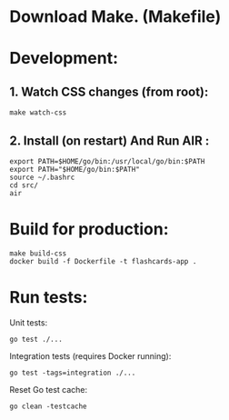 # Download Make. (Makefile)

# Development:

## 1. Watch CSS changes (from root):
```
make watch-css
```

## 2. Install (on restart) And Run AIR :
```
export PATH=$HOME/go/bin:/usr/local/go/bin:$PATH
export PATH="$HOME/go/bin:$PATH"
source ~/.bashrc
cd src/
air
```


# Build for production:

```
make build-css
docker build -f Dockerfile -t flashcards-app .
```


# Run tests:

Unit tests:
```
go test ./...
```

Integration tests (requires Docker running):
```
go test -tags=integration ./...
```

Reset Go test cache:
```
go clean -testcache
```